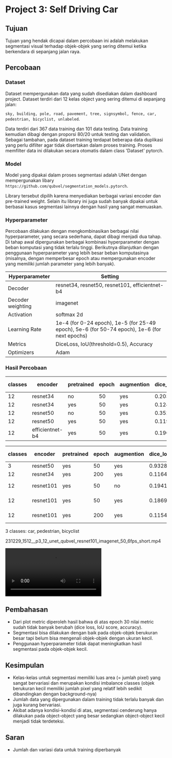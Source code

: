 # Project 3: Self Driving Car

## Tujuan
Tujuan yang hendak dicapai dalam percobaan ini adalah melakukan segmentasi visual terhadap objek-objek yang sering ditemui ketika berkendara di sepanjang jalan raya.

## Percobaan 
### Dataset
Dataset mempergunakan data yang sudah disediakan dalam dashboard project. Dataset terdiri dari 12 kelas object yang sering ditemui di sepanjang jalan:

`sky, building, pole, road, pavement, tree, signsymbol, fence, car, pedestrian, bicyclist, unlabeled`.

Data terdiri dari 367 data training dan 101 data testing. Data training kemudian dibagi dengan proporsi 80/20 untuk testing dan validation. Sebagai tambahan, pada dataset training terdapat beberapa data duplikasi yang perlu difilter agar tidak disertakan dalam proses training. Proses memfilter data ini dilakukan secara otomatis dalam class 'Dataset' pytorch.

### Model
Model yang dipakai dalam proses segmentasi adalah UNet dengan mempergunakan libary `https://github.com/qubvel/segmentation_models.pytorch`.

Library tersebut dipilih karena menyediakan berbagai variasi encoder dan pre-trained weight. Selain itu library ini juga sudah banyak dipakai untuk berbasai kasus segmentasi lainnya dengan hasil yang sangat memuaskan.

### Hyperparameter
Percobaan dilakukan dengan mengkombinasikan berbagai nilai hyperparameter, yang secara sederhana, dapat dibagi menjadi dua tahap. Di tahap awal dipergunakan berbagai kombinasi hyperparameter dengan beban komputasi yang tidak terlalu tinggi. Berikutnya dilanjutkan dengan penggunaan hyperparameter yang lebih besar beban komputasinya (misalnya, dengan memperbesar epoch atau mempergunakan encoder yang memiliki jumlah parameter yang lebih banyak).

Hyperparameter | Setting
--- | ---
Decoder | resnet34, resnet50, resnet101, efficientnet-b4
Decoder weighting | imagenet
Activation | softmax 2d
Learning Rate | 1e-4 (for 0-24 epoch), 1e-5 (for 25-49 epoch), 5e-6 (for 50-74 epoch), 1e-6 (for next epochs)
Metrics | DiceLoss, IoU(threshold=0.5), Accuracy
Optimizers | Adam

### Hasil Percobaan
classes | encoder | pretrained | epoch | augmention | dice_loss | iou_score | accuracy | training time
--- | --- | --- | --- | --- | --- | --- | --- | ---
12 | resnet34 | no | 50 | yes | 0.2034 | 0.6702 | * | *
12 | resnet34 | yes | 50 | yes | 0.1247 | 0.7869 | * | *
12 | resnet50 | no | 50 | yes | 0.3523 | 0.4832 | * | *
12 | resnet50 | yes | 50 | yes | 0.1197 | 0.8043 | * | *
12 | efficientnet-b4 | yes | 50 | yes | 0.1903 | 0.7236 | * | *

classes | encoder | pretrained | epoch | augmention | dice_loss | iou_score | accuracy | training time
--- | --- | --- | --- | --- | --- | --- | --- | ---
3 | resnet50 | yes | 50 | yes | 0.9328 | 0.06404 | * | *
12 | resnet34 | yes | 200 | yes | 0.1164 | 0.7969 | * | *
12 | resnet101 | yes | 50 | no | 0.1941 | 0.7617 | 0.9792 | 45.67 min
12 | resnet101 | yes | 50 | yes | 0.1869 | 0.7299 | 0.9749 | 48.64 min
12 | resnet101 | yes | 200 | yes | 0.1154 | 0.8121 | 0.9828 | 192.26 min

3 classes: car, pedestrian, bicyclist

231229_1512__p3_12_unet_qubvel_resnet101_imagenet_50_6fps_short.mp4

![](231229_1512__p3_12_unet_qubvel_resnet101_imagenet_50_6fps_short.mp4)



## Pembahasan
- Dari plot metric diperoleh hasil bahwa di atas epoch 30 nilai metric sudah tidak banyak berubah (dice loss, IoU score, accuracy).
- Segmentasi bisa dilakukan dengan baik pada objek-objek berukuran besar tapi belum bisa mengenali objek-objek dengan ukuran kecil.
- Penggunaan hyperparameter tidak dapat meningkatkan hasil segmentasi pada objek-objek kecil.

## Kesimpulan
- Kelas-kelas untuk segmentasi memiliki luas area (= jumlah pixel) yang sangat bervariasi dan merupakan kondisi imbalance classes (objek berukuran kecil memiliki jumlah pixel yang relatif lebih sedikit dibandingkan dengan background-nya)
- Jumlah data yang dipergunakan dalam training tidak terlalu banyak dan juga kurang bervariasi.
- Akibat adanya kondisi-kondisi di atas, segmentasi cenderung hanya dilakukan pada object-object yang besar sedangkan object-object kecil menjadi tidak terdeteksi.

## Saran 
- Jumlah dan variasi data untuk training diperbanyak
